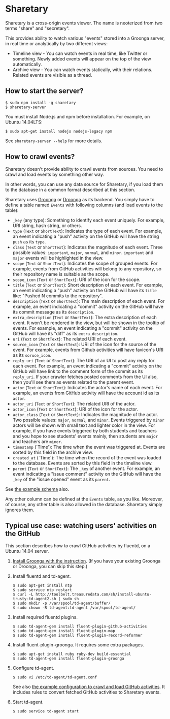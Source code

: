 # Sharetary

Sharetary is a cross-origin events viewer.
The name is neoterized from two terms "share" and "secretary".

This provides ability to watch various "events" stored into a Groonga server, in real time or analytically by two different views:

 * Timeline view - You can watch events in real time, like Twitter or something. Newly added events will appear on the top of the view automatically.
 * Archive view - You can watch events statically, with their relations. Related events are visible as a thread.


## How to start the server?

    $ sudo npm install -g sharetary
    $ sharetary-server

You must install Node.js and npm before installation.
For example, on Ubuntu 14.04LTS:

    $ sudo apt-get install nodejs nodejs-legacy npm

See `sharetary-server --help` for more details.


## How to crawl events?

Sharetary doesn't provide ability to crawl events from sources.
You need to crawl and load events by something other way.

In other words, you can use any data source for Sharetary, if you load them to the database in a common format described at this section.

Sharetary uses [Groonga](http://groonga.org) or [Droonga](http://droonga.org/) as its backend.
You simply have to define a table named `Events` with following columns (and load events to the table):

 * `_key` (any type):
   Something to identify each event uniquely.
   For example, URI string, hash string, or others.
 * `type` (`Text` or `ShortText`):
   Indicates the type of each event.
   For example, an event indicating a "push" activity on the GitHub will have the string `push` as its `type`.
 * `class` (`Text` or `ShortText`):
   Indicates the magnitude of each event.
   Three possible values: `important`, `major`, `normal`, and `minor`.
   `important` and `major` events will be highlighted in the view.
 * `scope` (`Text` or `ShortText`):
   Indicates the scope of grouped events.
   For example, events from GitHub activities will belong to any repository, so their repository name is suitable as the scope.
 * `scope_icon` (`Text` or `ShortText`):
   URI of the icon for the scope.
 * `title` (`Text` or `ShortText`):
   Short description of each event.
   For example, an event indicating a "push" activity on the GitHub will have its `title` like: "Pushed N commits to the repository".
 * `description` (`Text` or `ShortText`):
   The main description of each event.
   For example, an event indicating a "commit" activity on the GitHub will have its commit message as its `description`.
 * `extra_description` (`Text` or `ShortText`):
   The extra description of each event.
   It won't be rendered in the view, but will be shown in the tooltip of events.
   For example, an event indicating a "commit" activity on the GitHub will have its "diff" as its `extra_description`.
 * `uri` (`Text` or `ShortText`):
   The related URI of each event.
 * `source_icon` (`Text` or `ShortText`):
   URI of the icon for the source of the event.
   For example, events from Github activities will have favicon's URI as its `soruce_icon`.
 * `reply_uri` (`Text` or `ShortText`):
   The URI of an UI to post any reply for each event.
   For example, an event indicating a "commit" activity on the GitHub will have link to the comment form of the commit as its `reply_uri`.
   If your crawler fetches posted comments from the UI also, then you'll see them as events related to the parent event.
 * `actor` (`Text` or `ShortText`):
   Indicates the actor's name of each event.
   For example, an events from GitHub activity will have the account id as its `actor`.
 * `actor_uri` (`Text` or `ShortText`):
   The related URI of the actor.
 * `actor_icon` (`Text` or `ShortText`):
   URI of the icon for the actor.
 * `actor_class` (`Text` or `ShortText`):
   Indicates the magnitude of the actor.
   Two possible values: `major`, `normal`, and `minor`.
   Events triggered by `minor` actors will be shown with small text and lighter color in the view.
   For example, if you have events triggered by both students and teachers and you hope to see students' events mainly, then students are `major` and teachers are `minor`.
 * `timestamp` (`Time'):
   The time when the event was triggered at.
   Events are sorted by this field in the archive view.
 * `created_at` (`Time'):
   The time when the record of the event was loaded to the database.
   Events are sorted by this field in the timeline view.
 * `parent` (`Text` or `ShortText`):
   The `_key` of another event.
   For example, an event indicating a "issue comment" activity on the GitHub will have the `_key` of the "issue opened" event as its `parent`.

See [the example schema](sample/schema.grn) also.

Any other column can be defined at the `Events` table, as you like.
Moreover, of course, any other table is also allowed in the database.
Sharetary simply ignores them.


## Typical use case: watching users' activities on the GitHub

This section describes how to crawl GitHub activities by fluentd, on a Ubuntu 14.04 server.

 1. [Install Groonga with the instruction](http://groonga.org/docs/install/ubuntu.html).
    (If you have your existing Groonga or Droonga, you can skip this step.)
 2. Install fluentd and td-agent.
    
    ~~~
    $ sudo apt-get install ntp
    $ sudo service ntp restart
    $ curl -L http://toolbelt.treasuredata.com/sh/install-ubuntu-trusty-td-agent2.sh | sudo sh
    $ sudo mkdir -p /var/spool/td-agent/buffer/
    $ sudo chown -R td-agent:td-agent /var/spool/td-agent/
    ~~~
 3. Install required fluentd plugins.
    
    ~~~
    $ sudo td-agent-gem install fluent-plugin-github-activities
    $ sudo td-agent-gem install fluent-plugin-map
    $ sudo td-agent-gem install fluent-plugin-record-reformer
    ~~~
 4. Install fluent-plugin-groonga. It requires some extra packages.
    
    ~~~
    $ sudo apt-get install ruby ruby-dev build-essential
    $ sudo td-agent-gem install fluent-plugin-groonga
    ~~~
 5. Configure td-agent.
    
    ~~~
    $ sudo vi /etc/td-agent/td-agent.conf
    ~~~
    
    See also [the example configuration to crawl and load GitHub activities](sample/fluent-plugin-github-activities.conf).
    It includes rules to convert fetched GitHub activities to Sharetary events.
 6. Start td-agent.
    
    ~~~
    $ sudo service td-agent start
    ~~~
